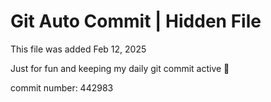 # Git Auto Commit | Hidden File

This file was added Feb 12, 2025

Just for fun and keeping my daily git commit active 🤪

commit number: 442983
